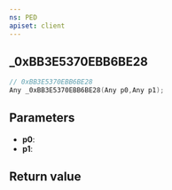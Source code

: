 ```yaml
---
ns: PED
apiset: client
---
```

## _0xBB3E5370EBB6BE28

```c
// 0xBB3E5370EBB6BE28
Any _0xBB3E5370EBB6BE28(Any p0,Any p1);
```


## Parameters
* **p0**:
* **p1**:

## Return value

